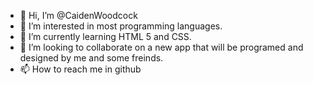 - 👋 Hi, I’m @CaidenWoodcock
- 👀 I’m interested in most programming languages.
- 🌱 I’m currently learning HTML 5 and CSS.
- 💞️ I’m looking to collaborate on a new app that will be programed and designed by me and some freinds.
- 📫 How to reach me in github

<!---
CaidenWoodcock/CaidenWoodcock is a ✨ special ✨ repository because its `README.md` (this file) appears on your GitHub profile.
You can click the Preview link to take a look at your changes.
--->
